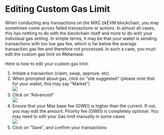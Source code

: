 # Editing Custom Gas Limit

When conducting any transactions on the MXC zkEVM blockchain, you may sometimes come across failed transactions or actions. In almost all cases, this has nothing to do with the blockchain itself and more to do with your individual gas setting. In simple terms, it may be that your wallet is sending transactions with too low gas fee, which is far below the average transaction gas fee and therefore not processed. In such a case, you must edit the custom gas limit on Metamask.&#x20;

Here is how to edit your custom gas limit:

1. Initiate a transaction (claim, swap, approve, etc)
2. When prompted about gas, click on “site suggested” (please note that for your wallet, this may say “Market”)\
   ![](https://lh4.googleusercontent.com/R1OK7dPy2lWPSnEs2Ft3wXnDhvCiFFfNVrd5DcHrQ4AKBjccOApj963usCOD3\_LiBh3kbBhWtDfl-\_ZC98etwjYooOIEpWbqeTZKT00DGQf80mOCiJ\_2xJ\_KAcU54O6eUzDbkfb3adUaPrJ8\_GbhI1c)
3. Click on “Advanced”\
   ![](https://lh4.googleusercontent.com/7HoJarLT7dL2FKU-GKxexKOg4Vo8LMOE0SAYCSiP8g-tCNtjcKnThRok6tF7vlCL5P2ErTgZ1xWN3EKgmMRmOpMwwOXF674WE1jpFMKFG0aWIsnrcgjc5Os0DKYIpdijuZYUVMhX10d5REveZqsgbpg)
4. Ensure that your Max base fee (GWEI) is higher than the current. If not, you may edit the amount. Priority fee (GWEI) is completely optional. You may need to edit your Gas limit manually in some cases\
   ![](https://lh4.googleusercontent.com/8QFmtZa581IHl-ce6-H8tHy1xO7WK0bzMN0PXhu8Yk9Hhboq6zw2PM-HyDICySbj4zulEPbc9egdQMv69SCqz\_Jd0dLXrT9Z470NkbyTqsqH-gFhGc\_0SHFoBaWtyJGm-caks2dRbHMsFsyeQ3GFRW0)
5. Click on “Save”, and confirm your transactions
